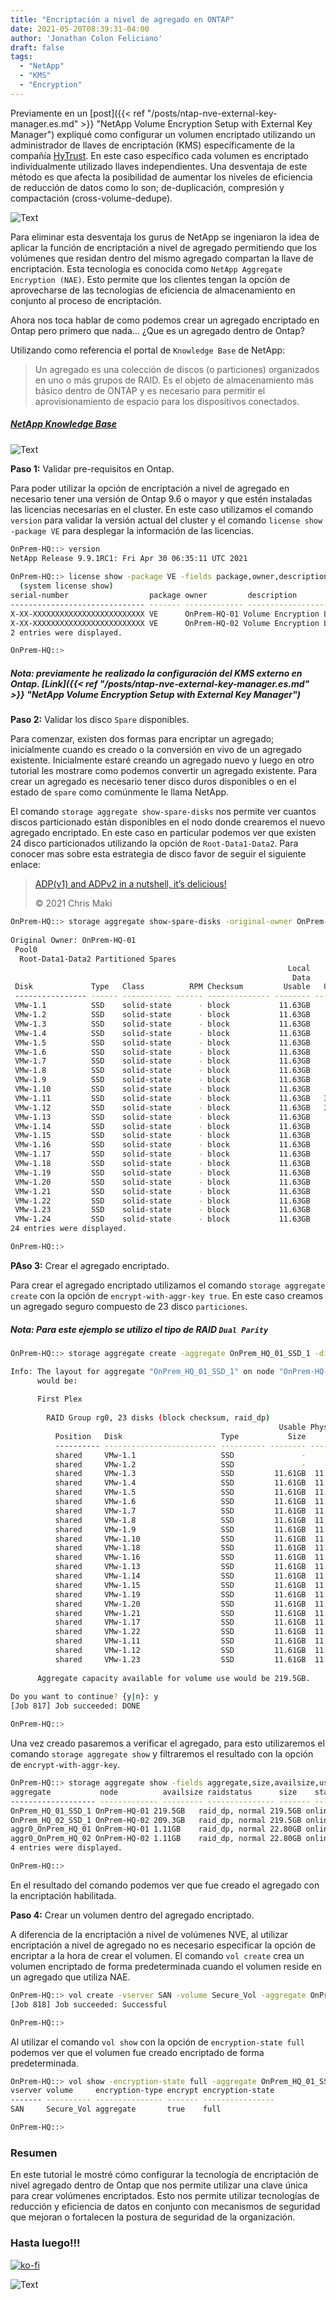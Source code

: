```yaml
---
title: "Encriptación a nivel de agregado en ONTAP"
date: 2021-05-20T08:39:31-04:00
author: 'Jonathan Colon Feliciano'
draft: false
tags:
  - "NetApp"
  - "KMS"
  - "Encryption"
---
```


Previamente en un [post]({{< ref "/posts/ntap-nve-external-key-manager.es.md" >}} "NetApp Volume Encryption Setup with External Key Manager") expliqué como configurar un volumen encriptado utilizando un administrador de llaves de encriptación (KMS) específicamente de la compañía [HyTrust](https://www.hytrust.com/products/keycontrol/). En este caso específico cada volumen es encriptado individualmente utilizado llaves independientes. Una desventaja de este método es que afecta la posibilidad de aumentar los niveles de eficiencia de reducción de datos como lo son; de-duplicación, compresión y compactación (cross-volume-dedupe).

![Text](/img/NVE-vs-NAE.webp#center)

Para eliminar esta desventaja los gurus de NetApp se ingeniaron la idea de aplicar la función de encriptación a nivel de agregado permitiendo que los volúmenes que residan dentro del mismo agregado compartan la llave de encriptación. Esta tecnología es conocida como `NetApp Aggregate Encryption (NAE)`. Esto permite que los clientes tengan la opción de aprovecharse de las tecnologías de eficiencia de almacenamiento en conjunto al proceso de encriptación.

Ahora nos toca hablar de como podemos crear un agregado encriptado en Ontap pero primero que nada… ¿Que es un agregado dentro de Ontap?

Utilizando como referencia el portal de `Knowledge Base` de NetApp:

> Un agregado es una colección de discos (o particiones) organizados en uno o más grupos de RAID. Es el objeto de almacenamiento más básico dentro de ONTAP y es necesario para permitir el aprovisionamiento de espacio para los dispositivos conectados.

##### [NetApp Knowledge Base](https://kb.netapp.com/Advice_and_Troubleshooting/Data_Storage_Software/ONTAP_OS/What_is_an_aggregate%3F)

![Text](/img/2021-05-20_21-21-1024x746.webp#center)

**Paso 1:** Validar pre-requisitos en Ontap.

Para poder utilizar la opción de encriptación a nivel de agregado en necesario tener una versión de Ontap 9.6 o mayor y que estén instaladas las licencias necesarias en el cluster. En este caso utilizamos el comando `version` para validar la versión actual del cluster y el comando `license show -package VE` para desplegar la información de las licencias.

```bash
OnPrem-HQ::> version
NetApp Release 9.9.1RC1: Fri Apr 30 06:35:11 UTC 2021
 
OnPrem-HQ::> license show -package VE -fields package,owner,description,type  
  (system license show)
serial-number                  package owner         description               type    
------------------------------ ------- ------------- ------------------------- ------- 
X-XX-XXXXXXXXXXXXXXXXXXXXXXXXX VE      OnPrem-HQ-01 Volume Encryption License license 
X-XX-XXXXXXXXXXXXXXXXXXXXXXXXX VE      OnPrem-HQ-02 Volume Encryption License license 
2 entries were displayed.

OnPrem-HQ::> 
```

##### Nota: previamente he realizado la configuración del KMS externo en Ontap. [Link]({{< ref "/posts/ntap-nve-external-key-manager.es.md" >}} "NetApp Volume Encryption Setup with External Key Manager")

**Paso 2:** Validar los disco `Spare` disponibles.

Para comenzar, existen dos formas para encriptar un agregado; inicialmente cuando es creado o la conversión en vivo de un agregado existente. Inicialmente estaré creando un agregado nuevo y luego en otro tutorial les mostrare como podemos convertir un agregado existente. Para crear un agregado es necesario tener disco duros disponibles o en el estado de `spare` como comúnmente le llama NetApp.

El comando `storage aggregate show-spare-disks` nos permite ver cuantos discos particionado están disponibles en el nodo donde crearemos el nuevo agregado encriptado. En este caso en particular podemos ver que existen 24 disco particionados utilizando la opción de `Root-Data1-Data2`. Para conocer mas sobre esta estrategia de disco favor de seguir el siguiente enlace:

> [ADP(v1) and ADPv2 in a nutshell, it’s delicious!](https://blog.iops.ca/2016/11/10/adpv1-and-adpv2-in-a-nutshell-its-delicious/)
>
> © 2021 Chris Maki

```bash
OnPrem-HQ::> storage aggregate show-spare-disks -original-owner OnPrem-HQ-01 
                                                                      
Original Owner: OnPrem-HQ-01
 Pool0
  Root-Data1-Data2 Partitioned Spares
                                                              Local    Local
                                                               Data     Root Physical
 Disk             Type   Class          RPM Checksum         Usable   Usable     Size Status
 ---------------- ------ ----------- ------ -------------- -------- -------- -------- --------
 VMw-1.1          SSD    solid-state      - block           11.63GB       0B  26.67GB zeroed
 VMw-1.2          SSD    solid-state      - block           11.63GB       0B  26.67GB zeroed
 VMw-1.3          SSD    solid-state      - block           11.63GB       0B  26.67GB zeroed
 VMw-1.4          SSD    solid-state      - block           11.63GB       0B  26.67GB zeroed
 VMw-1.5          SSD    solid-state      - block           11.63GB       0B  26.67GB zeroed
 VMw-1.6          SSD    solid-state      - block           11.63GB       0B  26.67GB zeroed
 VMw-1.7          SSD    solid-state      - block           11.63GB       0B  26.67GB zeroed
 VMw-1.8          SSD    solid-state      - block           11.63GB       0B  26.67GB zeroed
 VMw-1.9          SSD    solid-state      - block           11.63GB       0B  26.67GB zeroed
 VMw-1.10         SSD    solid-state      - block           11.63GB       0B  26.67GB zeroed
 VMw-1.11         SSD    solid-state      - block           11.63GB   3.35GB  26.67GB zeroed
 VMw-1.12         SSD    solid-state      - block           11.63GB   3.35GB  26.67GB zeroed
 VMw-1.13         SSD    solid-state      - block           11.63GB       0B  26.67GB zeroed
 VMw-1.14         SSD    solid-state      - block           11.63GB       0B  26.67GB zeroed
 VMw-1.15         SSD    solid-state      - block           11.63GB       0B  26.67GB zeroed
 VMw-1.16         SSD    solid-state      - block           11.63GB       0B  26.67GB zeroed
 VMw-1.17         SSD    solid-state      - block           11.63GB       0B  26.67GB zeroed
 VMw-1.18         SSD    solid-state      - block           11.63GB       0B  26.67GB zeroed
 VMw-1.19         SSD    solid-state      - block           11.63GB       0B  26.67GB zeroed
 VMw-1.20         SSD    solid-state      - block           11.63GB       0B  26.67GB zeroed
 VMw-1.21         SSD    solid-state      - block           11.63GB       0B  26.67GB zeroed
 VMw-1.22         SSD    solid-state      - block           11.63GB       0B  26.67GB zeroed
 VMw-1.23         SSD    solid-state      - block           11.63GB       0B  26.67GB zeroed
 VMw-1.24         SSD    solid-state      - block           11.63GB       0B  26.67GB zeroed
24 entries were displayed.

OnPrem-HQ::> 
```

**PAso 3:** Crear el agregado encriptado.

Para crear el agregado encriptado utilizamos el comando `storage aggregate create` con la opción de `encrypt-with-aggr-key true`. En este caso creamos un agregado seguro compuesto de 23 disco `particiones`.

##### Nota: Para este ejemplo se utilizo el tipo de RAID `Dual Parity`

```bash
OnPrem-HQ::> storage aggregate create -aggregate OnPrem_HQ_01_SSD_1 -diskcount 23 -node OnPrem-HQ-01 -raidtype raid_dp -encrypt-with-aggr-key true 

Info: The layout for aggregate "OnPrem_HQ_01_SSD_1" on node "OnPrem-HQ-01"
      would be:
      
      First Plex
      
        RAID Group rg0, 23 disks (block checksum, raid_dp)
                                                            Usable Physical
          Position   Disk                      Type           Size     Size
          ---------- ------------------------- ---------- -------- --------
          shared     VMw-1.1                   SSD               -        -
          shared     VMw-1.2                   SSD               -        -
          shared     VMw-1.3                   SSD         11.61GB  11.64GB
          shared     VMw-1.4                   SSD         11.61GB  11.64GB
          shared     VMw-1.5                   SSD         11.61GB  11.64GB
          shared     VMw-1.6                   SSD         11.61GB  11.64GB
          shared     VMw-1.7                   SSD         11.61GB  11.64GB
          shared     VMw-1.8                   SSD         11.61GB  11.64GB
          shared     VMw-1.9                   SSD         11.61GB  11.64GB
          shared     VMw-1.10                  SSD         11.61GB  11.64GB
          shared     VMw-1.18                  SSD         11.61GB  11.64GB
          shared     VMw-1.16                  SSD         11.61GB  11.64GB
          shared     VMw-1.13                  SSD         11.61GB  11.64GB
          shared     VMw-1.14                  SSD         11.61GB  11.64GB
          shared     VMw-1.15                  SSD         11.61GB  11.64GB
          shared     VMw-1.19                  SSD         11.61GB  11.64GB
          shared     VMw-1.20                  SSD         11.61GB  11.64GB
          shared     VMw-1.21                  SSD         11.61GB  11.64GB
          shared     VMw-1.17                  SSD         11.61GB  11.64GB
          shared     VMw-1.22                  SSD         11.61GB  11.64GB
          shared     VMw-1.11                  SSD         11.61GB  11.64GB
          shared     VMw-1.12                  SSD         11.61GB  11.64GB
          shared     VMw-1.23                  SSD         11.61GB  11.64GB
      
      Aggregate capacity available for volume use would be 219.5GB.
      
Do you want to continue? {y|n}: y
[Job 817] Job succeeded: DONE                                                  

OnPrem-HQ::>
```

Una vez creado pasaremos a verificar el agregado, para esto utilizaremos el comando `storage aggregate show` y filtraremos el resultado con la opción de `encrypt-with-aggr-key`.

```bash
OnPrem-HQ::> storage aggregate show -fields aggregate,size,availsize,usedsize,state,node,raidstatus,encrypt-with-aggr-key 
aggregate           node          availsize raidstatus      size    state  usedsize encrypt-with-aggr-key 
------------------- ------------- --------- --------------- ------- ------ -------- --------------------- 
OnPrem_HQ_01_SSD_1 OnPrem-HQ-01 219.5GB   raid_dp, normal 219.5GB online 480KB    true                  
OnPrem_HQ_02_SSD_1 OnPrem-HQ-02 209.3GB   raid_dp, normal 219.5GB online 10.12GB  false                 
aggr0_OnPrem_HQ_01 OnPrem-HQ-01 1.11GB    raid_dp, normal 22.80GB online 21.69GB  false                 
aggr0_OnPrem_HQ_02 OnPrem-HQ-02 1.11GB    raid_dp, normal 22.80GB online 21.69GB  false                 
4 entries were displayed.

OnPrem-HQ::> 
```

En el resultado del comando podemos ver que fue creado el agregado con la encriptación habilitada.

**Paso 4:** Crear un volumen dentro del agregado encriptado.

A diferencia de la encriptación a nivel de volúmenes NVE, al utilizar encriptación a nivel de agregado no es necesario especificar la opción de encriptar a la hora de crear el volumen. El comando `vol create` crea un volumen encriptado de forma predeterminada cuando el volumen reside en un agregado que utiliza NAE.

```bash
OnPrem-HQ::> vol create -vserver SAN -volume Secure_Vol -aggregate OnPrem_HQ_01_SSD_1 -size 10GB -space-guarantee none 
[Job 818] Job succeeded: Successful                                            

OnPrem-HQ::>
```

Al utilizar el comando `vol show` con la opción de `encryption-state full` podemos ver que el volumen fue creado encriptado de forma predeterminada.

```bash
OnPrem-HQ::> vol show -encryption-state full -aggregate OnPrem_HQ_01_SSD_1 -fields Vserver,Volume,encrypt,encryption-type,encryption-state 
vserver volume     encryption-type encrypt encryption-state 
------- ---------- --------------- ------- ---------------- 
SAN     Secure_Vol aggregate       true    full             

OnPrem-HQ::>
```

### Resumen

En este tutorial le mostré cómo configurar la tecnología de encriptación de nivel agregado dentro de Ontap que nos permite utilizar una clave única para crear volúmenes encriptados. Esto nos permite utilizar tecnologías de reducción y eficiencia de datos en conjunto con mecanismos de seguridad que mejoran o fortalecen la postura de seguridad de la organización.

### Hasta luego!!!

[![ko-fi](https://ko-fi.com/img/githubbutton_sm.svg)](https://ko-fi.com/F1F8DEV80)

![Text](/img/hasta-luego-5937ba.webp#center)
